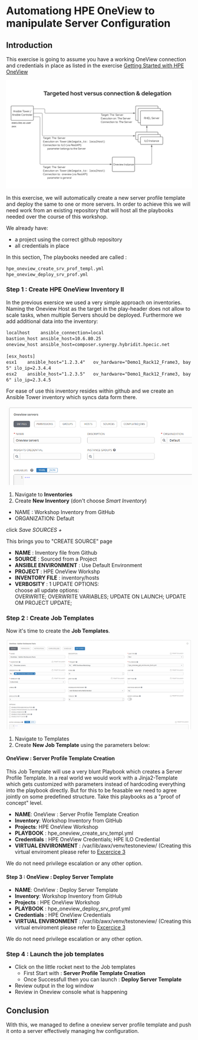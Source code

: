 # Automationg HPE OneView to manipulate Server Configuration

## Introduction

This exercise is going to assume you have a working OneView connection and credentials in place as listed in the exercise [Getting Started with HPE OneView](/exercises/getting_started_with_hpe_oneview.md)

![ans-wksp-01](/images/ansible-workshop-illustration-04.png)


In this exercise, we will automatically create a new server profile template and deploy the same to one or more servers.
In order to achieve this we will need work from an existing repository that will host all the playbooks needed over the course of this workshop.


We already have:
* a project using the correct github repository 
* all credentials in place

In this section, The playbooks needed are called :

```
hpe_oneview_create_srv_prof_templ.yml
hpe_oneview_deploy_srv_prof.yml
```

### Step 1 : Create HPE OneView Inventory II

In the previous exersice we used a very simple approach on inventories. Naming the Oneview Host as the target in the play-header does not allow to scale tasks, when multiple Servers should be deployed.
Furthermore we add additional data into the inventory:

```
localhost    ansible_connection=local
bastion_host ansible_host=10.6.80.25
oneview_host ansible_host=composer.synergy.hybridit.hpecic.net

[esx_hosts]
esx1    ansible_host="1.2.3.4"   ov_hardware="Demo1_Rack12_Frame3, bay 5" ilo_ip=2.3.4.4
esx2    ansible_host="1.2.3.5"   ov_hardware="Demo1_Rack12_Frame3, bay 6" ilo_ip=2.3.4.5
```

For ease of use this inventory resides within github and we create an Ansible Tower inventory which syncs data form there.


![Create HPE OneView](/images/create-inv.png)

1. Navigate to **Inventories**
2. Create **New Inventory** (don't choose *Smart Inventory*)
* NAME : Workshop Inventory from GitHub
* ORGANIZATION: Default

click *Save* *SOURCES* *+* 

This brings you to "CREATE SOURCE" page
* **NAME**                : Inventory file from Github
* **SOURCE**              : Sourced from a Project
* **ANSIBLE ENVIRONMENT** : Use Default Environment
* **PROJECT**             : HPE OneView Workshp
* **INVENTORY FILE**      : inventory/hosts
* **VERBOSITY**           : 1 
UPDATE OPTIONS: <br>
choose all update options: <br>
OVERWRITE; 
OVERWRITE VARIABLES; 
UPDATE ON LAUNCH; 
UPDATE OM PROJECT UPDATE; 


### Step 2 : Create Job Templates
   
Now it's time to create the **Job Templates**. 
 
![Create Job Template](/images/create-enclo-job-template.png)

1. Navigate to Templates
2. Create **New Job Template** using the parameters below:

#### OneView : Server Profile Template Creation
This Job Template will use a very blunt Playbook which creates a Server Profile Template.
In a real world we would work with a Jinja2-Template which gets customized with parameters instead of hardcoding everything into the playbook directly. But for this to be feasable we need to agree jointly on some predefined structure.
Take this playbooks as a "proof of concept" level.

* **NAME**: OneView : Server Profile Template Creation
* **Inventory**: Workshop Inventory from GitHub
* **Projects**: HPE OneView Workshop
* **PLAYBOOK** : hpe_oneview_create_srv_templ.yml
* **Credentials** : HPE OneView Credentials; HPE ILO Credential
* **VIRTUAL ENVIRONMENT** : /var/lib/awx/venv/testoneview/  (Creating this virtual enviroment please refer to [Excercice 3](/exercises/virtual_environment.md)

We do not need privilege escalation or any other option.

#### Step 3 : OneView : Deploy Server Template

* **NAME**: OneView : Deploy Server Template
* **Inventory**: Workshop Inventory from GitHub
* **Projects** : HPE OneView Workshop
* **PLAYBOOK** : hpe_oneview_deploy_srv_prof.yml
* **Credentials** : HPE OneView Credentials
* **VIRTUAL ENVIRONMENT** : /var/lib/awx/venv/testoneview/  (Creating this virtual enviroment please refer to [Excercice 3](/exercises/virtual_environment.md)

We do not need privilege escalation or any other option.


### Step 4 : Launch the job templates

* Click on the little rocket next to the Job templates
     * First Start with : **Server Profile Template Creation**
     * Once Successfull then you can launch : **Deploy Server Template**
* Review output in the log window
* Review in Oneview console what is happening 

## Conclusion

With this, we managed to define a oneview server profile template and push it onto a server effectively managing hw configuration.
